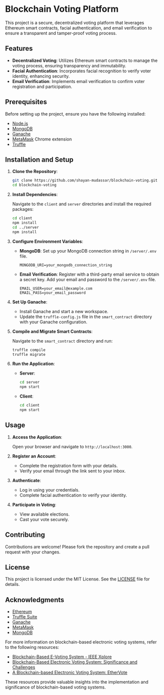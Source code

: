 # Blockchain Voting Platform

This project is a secure, decentralized voting platform that leverages Ethereum smart contracts, facial authentication, and email verification to ensure a transparent and tamper-proof voting process.

## Features

- **Decentralized Voting**: Utilizes Ethereum smart contracts to manage the voting process, ensuring transparency and immutability.
- **Facial Authentication**: Incorporates facial recognition to verify voter identity, enhancing security.
- **Email Verification**: Implements email verification to confirm voter registration and participation.

## Prerequisites

Before setting up the project, ensure you have the following installed:

- [Node.js](https://nodejs.org/)
- [MongoDB](https://www.mongodb.com/)
- [Ganache](https://trufflesuite.com/ganache/)
- [MetaMask](https://metamask.io/) Chrome extension
- [Truffle](https://trufflesuite.com/truffle/)

## Installation and Setup

1. **Clone the Repository**:

   ```bash
   git clone https://github.com/shayan-mudassar/blockchain-voting.git
   cd blockchain-voting
   ```

2. **Install Dependencies**:

   Navigate to the `client` and `server` directories and install the required packages:

   ```bash
   cd client
   npm install
   cd ../server
   npm install
   ```

3. **Configure Environment Variables**:

   - **MongoDB**: Set up your MongoDB connection string in `/server/.env` file.

     ```env
     MONGODB_URI=your_mongodb_connection_string
     ```

   - **Email Verification**: Register with a third-party email service to obtain a secret key. Add your email and password to the `/server/.env` file.

     ```env
     EMAIL_USER=your_email@example.com
     EMAIL_PASS=your_email_password
     ```

4. **Set Up Ganache**:

   - Install Ganache and start a new workspace.
   - Update the `truffle-config.js` file in the `smart_contract` directory with your Ganache configuration.

5. **Compile and Migrate Smart Contracts**:

   Navigate to the `smart_contract` directory and run:

   ```bash
   truffle compile
   truffle migrate
   ```

6. **Run the Application**:

   - **Server**:

     ```bash
     cd server
     npm start
     ```

   - **Client**:

     ```bash
     cd client
     npm start
     ```

## Usage

1. **Access the Application**:

   Open your browser and navigate to `http://localhost:3000`.

2. **Register an Account**:

   - Complete the registration form with your details.
   - Verify your email through the link sent to your inbox.

3. **Authenticate**:

   - Log in using your credentials.
   - Complete facial authentication to verify your identity.

4. **Participate in Voting**:

   - View available elections.
   - Cast your vote securely.

## Contributing

Contributions are welcome! Please fork the repository and create a pull request with your changes.

## License

This project is licensed under the MIT License. See the [LICENSE](LICENSE) file for details.

## Acknowledgments

- [Ethereum](https://ethereum.org/)
- [Truffle Suite](https://trufflesuite.com/)
- [Ganache](https://trufflesuite.com/ganache/)
- [MetaMask](https://metamask.io/)
- [MongoDB](https://www.mongodb.com/)

For more information on blockchain-based electronic voting systems, refer to the following resources:

- [Blockchain-Based E-Voting System - IEEE Xplore](https://ieeexplore.ieee.org/document/8457919)
- [Blockchain-Based Electronic Voting System: Significance and Challenges](https://onlinelibrary.wiley.com/doi/10.1155/2024/5591147)
- [A Blockchain-based Electronic Voting System: EtherVote](https://arxiv.org/abs/2307.10726)

These resources provide valuable insights into the implementation and significance of blockchain-based voting systems. 
